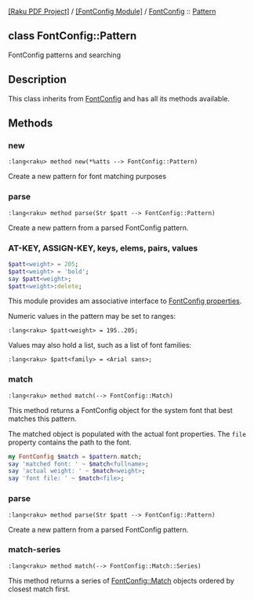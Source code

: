 [[Raku PDF Project]](https://pdf-raku.github.io)
 / [[FontConfig Module]](https://pdf-raku.github.io/FontConfig-raku)
 / [FontConfig](https://pdf-raku.github.io/FontConfig-raku/FontConfig)
 :: [Pattern](https://pdf-raku.github.io/FontConfig-raku/FontConfig/Pattern)

class FontConfig::Pattern
-------------------------

FontConfig patterns and searching

Description
-----------

This class inherits from [FontConfig](https://pdf-raku.github.io/FontConfig-raku/FontConfig) and has all its methods available.

Methods
-------

### new

    :lang<raku> method new(*%atts --> FontConfig::Pattern)

Create a new pattern for font matching purposes

### parse

    :lang<raku> method parse(Str $patt --> FontConfig::Pattern)

Create a new pattern from a parsed FontConfig pattern.

### AT-KEY, ASSIGN-KEY, keys, elems, pairs, values

```raku
$patt<weight> = 205;
$patt<weight> = 'bold';
say $patt<weight>;
$patt<weight>:delete;
```

This module provides am associative interface to [FontConfig properties](https://www.freedesktop.org/software/fontconfig/fontconfig-user.html).

Numeric values in the pattern may be set to ranges:

    :lang<raku> $patt<weight> = 195..205;

Values may also hold a list, such as a list of font families:

    :lang<raku> $patt<family> = <Arial sans>;

### match

    :lang<raku> method match(--> FontConfig::Match)

This method returns a FontConfig object for the system font that best matches this pattern.

The matched object is populated with the actual font properties. The `file` property contains the path to the font.

```raku
my FontConfig $match = $pattern.match;
say 'matched font: ' ~ $match<fullname>;
say 'actual weight: ' ~ $match<weight>;
say 'font file: ' ~ $match<file>;
```

### parse

    :lang<raku> method parse(Str $patt --> FontConfig::Pattern)

Create a new pattern from a parsed FontConfig pattern.

### match-series

    :lang<raku> method match(--> FontConfig::Match::Series)

This method returns a series of [FontConfig::Match](https://pdf-raku.github.io/FontConfig-raku/FontConfig/Match) objects ordered by closest match first.

